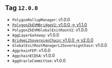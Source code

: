 ## Tag `12.0.0`
* `PolygonRollupManager`: v1.0.0
* [`PolygonZkEVMBridgeV2`: v1.0.0 → v1.1.0](./PolygonZkEVMBridgeV2-v1.1.0.md)
* `PolygonZkEVMGlobalExitRootV2`: v1.0.0
* `AggLayerGateway`: v1.0.0
* [`BridgeL2SovereignChain`: v1.0.0 → v2.0.0](./BridgeL2SovereignChain-v2.0.0.md)
* `GlobalExitRootManagerL2SovereignChain`: v1.0.0
* `AggchainFEP`: v1.0.0
* `AggchainECDSA`: v1.0.0
* `AggOracleCommittee`: v1.0.0